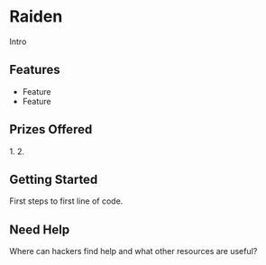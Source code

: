 # Raiden

Intro

## Features

-   Feature
-   Feature

## Prizes Offered

1\.
2\.

## Getting Started

First steps to first line of code.

## Need Help

Where can hackers find help and what other resources are useful?

